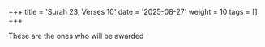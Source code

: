 +++
title = 'Surah 23, Verses 10'
date = '2025-08-27'
weight = 10
tags = []
+++

These are the ones who will be awarded